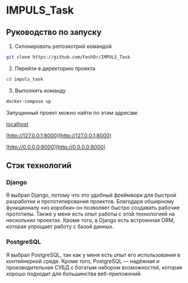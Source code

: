 # IMPULS_Task

## Руководство по запуску

1. Склонировать репозиотрий командой 
```sh
git clone https://github.com/FeshDr/IMPULS_Task
```
2. Перейти в директорию проекта
```sh
cd impuls_task
```
3. Выполнить команду
```sh
docker-compose up
```

Запущенный проект можно найти по этим адресам:

[localhost](http://localhost:8000)

[http://127.0.0.1:8000](http://127.0.0.1:8000)

[http://0.0.0.0:8000](http://0.0.0.0:8000)

## Стэк технологий

### Django
Я выбрал Django, потому что это удобный фреймворк для быстрой разработки и прототипирования проектов. Благодаря обширному функционалу «из коробки» он позволяет быстро создавать рабочие прототипы. Также у меня есть опыт работы с этой технологией на нескольких проектах. Кроме того, в Django есть встроенная ORM, которая упрощает работу с базой данных.

### PostgreSQL

Я выбрал PostgreSQL, так как у меня есть опыт его использования в контейнерной среде. Кроме того, PostgreSQL — надёжная и производительная СУБД с богатым набором возможностей, которая хорошо подходит для большинства веб-приложений.
